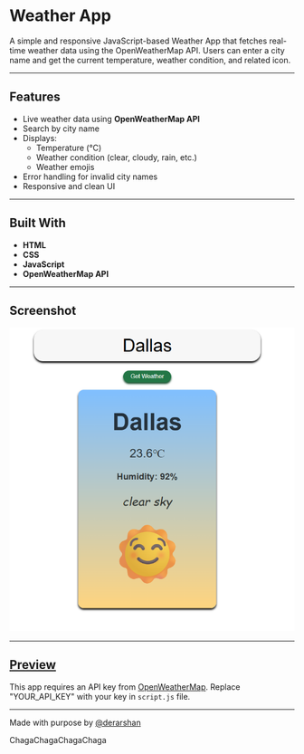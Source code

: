 # Weather App

A simple and responsive JavaScript-based Weather App that fetches real-time weather data using the OpenWeatherMap API. Users can enter a city name and get the current temperature, weather condition, and related icon.

---

## Features

- Live weather data using **OpenWeatherMap API**
- Search by city name
- Displays:
  - Temperature (°C)
  - Weather condition (clear, cloudy, rain, etc.)
  - Weather emojis
- Error handling for invalid city names
- Responsive and clean UI

---

## Built With

- **HTML**
- **CSS**
- **JavaScript**
- **OpenWeatherMap API**

---

## Screenshot
![Screenshot](./screenshot.png)

---

## [Preview](https://derarshan.github.io/weather-app/)
This app requires an API key from [OpenWeatherMap](https://openweathermap.org/api). Replace "YOUR_API_KEY" with your key in `script.js` file.

---
Made with purpose by [@derarshan](https://github.com/derarshan)

ChagaChagaChagaChaga
